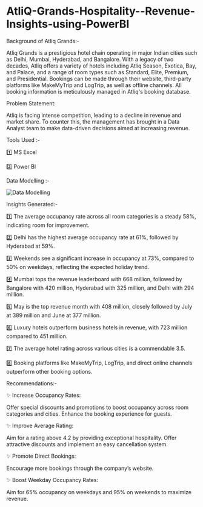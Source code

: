 # AtliQ-Grands-Hospitality--Revenue-Insights-using-PowerBI 


 Background of Atliq Grands:-

Atliq Grands is a prestigious hotel chain operating in major Indian cities such as Delhi, Mumbai, Hyderabad, and Bangalore. With a legacy of two decades, Atliq offers a variety of hotels including Atliq Season, Exotica, Bay, and Palace, and a range of room types such as Standard, Elite, Premium, and Presidential. Bookings can be made through their website, third-party platforms like MakeMyTrip and LogTrip, as well as offline channels. All booking information is meticulously managed in Atliq's booking database.

Problem Statement:

Atliq is facing intense competition, leading to a decline in revenue and market share. To counter this, the management has brought in a Data Analyst team to make data-driven decisions aimed at increasing revenue.


Tools Used :-

1️⃣ MS Excel

2️⃣ Power BI 

Data Modelling :- 

![Data Modelling](https://github.com/raidden007/AtliQ-Grands-Hospitality--Revenue-Insights-using-PowerBI/assets/157223617/950d016c-a36a-4ddd-81bd-29330c9ea95f)


Insights Generated:-

1️⃣ The average occupancy rate across all room categories is a steady 58%, indicating room for improvement.

2️⃣ Delhi has the highest average occupancy rate at 61%, followed by Hyderabad at 59%.

3️⃣ Weekends see a significant increase in occupancy at 73%, compared to 50% on weekdays, reflecting the expected holiday trend.

4️⃣ Mumbai tops the revenue leaderboard with 668 million, followed by Bangalore with 420 million, Hyderabad with 325 million, and Delhi with 294 million.

5️⃣ May is the top revenue month with 408 million, closely followed by July at 389 million and June at 377 million.

6️⃣ Luxury hotels outperform business hotels in revenue, with 723 million compared to 451 million.

7️⃣ The average hotel rating across various cities is a commendable 3.5.

8️⃣ Booking platforms like MakeMyTrip, LogTrip, and direct online channels outperform other booking options.

Recommendations:-

✨ Increase Occupancy Rates:

Offer special discounts and promotions to boost occupancy across room categories and cities.
Enhance the booking experience for guests.

✨ Improve Average Rating:

Aim for a rating above 4.2 by providing exceptional hospitality.
Offer attractive discounts and implement an easy cancellation system.

✨ Promote Direct Bookings:

Encourage more bookings through the company’s website.

✨ Boost Weekday Occupancy Rates:

Aim for 65% occupancy on weekdays and 95% on weekends to maximize revenue.
